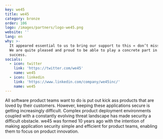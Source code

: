 ```yaml
---
key: we45
title: we45
category: bronze
order: 106
logo: /images/partners/logo-we45.png
website: ''
lang: en
why: >-
  It appeared essential to us to bring our support to this « don’t miss » event.
  We are quite pleased and proud to be able to play a concrete part in its
  success.  
socials:
  - icon: twitter
    link: 'https://twitter.com/we45'
    name: we45
  - icon: linkedin
    link: 'https://www.linkedin.com/company/we45inc/'
    name: we45
---
```

All software product teams want to do is put out kick ass products that are loved by their customers. However, keeping these applications secure is getting increasingly difficult. Complex product deployment environments coupled with a constantly evolving threat landscape has made security a difficult obstacle. we45 was formed 10 years ago with the intention of making application security simple and efficient for product teams, enabling them to focus on product innovation.
